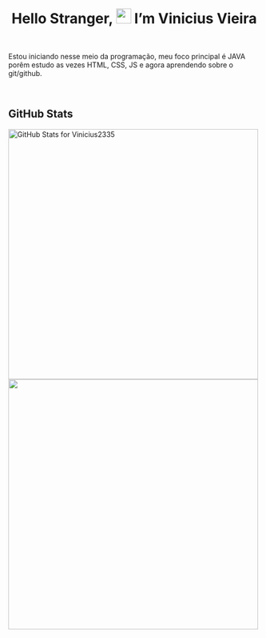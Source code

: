 <h1 align="center">
   Hello Stranger, <img src="https://raw.githubusercontent.com/kaueMarques/kaueMarques/master/hi.gif" width="30px" height="30px"> I’m Vinicius Vieira
</h1>

<br>

<p>
  Estou iniciando nesse meio da programação, meu foco principal é JAVA porêm estudo as vezes HTML, CSS, JS e agora aprendendo sobre o git/github.
</p>

<br>

## GitHub Stats

<img src="https://github-readme-stats.vercel.app/api?username=Vinicius2335&show_icons=true&include_all_commits=true&count_private=default&theme=midnight-purple&layout=compact" alt="GitHub Stats for Vinicius2335" width="500">


<img src="https://github-readme-stats.vercel.app/api/top-langs/?username=Vinicius2335&layout=compact&theme=midnight-purple&langs_count=5" width="500">


<!---
Vinicius2335/Vinicius2335 is a ✨ special ✨ repository because its `README.md` (this file) appears on your GitHub profile.
You can click the Preview link to take a look at your changes.

- 👋 Hi, I’m Vinicius Vieira Goulart

- 👀 Estou aprendendo programação, meu principal interesse é java porem estudo bastante html, css e agora o uso do git/github

- 🌱 I’m currently learning java

- 💞️ I’m looking to collaborate on ...

- 📫 How to reach me ...

<img src="https://github-readme-streak-stats.herokuapp.com?user=Vinicius2335&theme=midnight-purple" width="600">

--->

